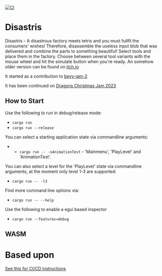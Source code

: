 [![CI](https://github.com/DarthB/bevy-jam-2-tba/actions/workflows/ci.yaml/badge.svg)](https://github.com/DarthB/bevy-jam-2-tba/actions/workflows/ci.yaml)

# Disastris

Disastris - A disastrous factory meets tetris and you must fullfil the consumers' wishes! Therefore, disassemble the useless input blob that was delivered and combine the parts to something beautiful! Select tools and place them in the factory. Choose between several tool variants with the mouse wheel and hit the simulate button when you're ready. An somehow older version can be found on [itch.io](https://tjanus.itch.io/disastris)

It started as a contribution to [bevy-jam-2](https://itch.io/jam/bevy-jam-2)

It has been continued on [Dragons Christmas Jam 2023](https://itch.io/jam/rustcpp-dragons-christmas-jam-2023)

## How to Start

Use the following to run in debug/release mode:

- `cargo run`
- `cargo run --release`

You can select a starting application state via commandline arguments:

- - `cargo run -- -sAnimationTest` - 'Mainmenu', 'PlayLevel' and 'AnimationTest'.

You can also select a level for the 'PlayLevel' state via commandline arguments, at the moment only level 1-3 are supported:

- `cargo run -- -l3`

Find more command line options via:

- `cargo run -- --help`

Use the following to enable a egui based inspector

- `cargo run --features=debug`

## WASM



# Based upon

[See this for CI/CD instructions](README_CI.md)
